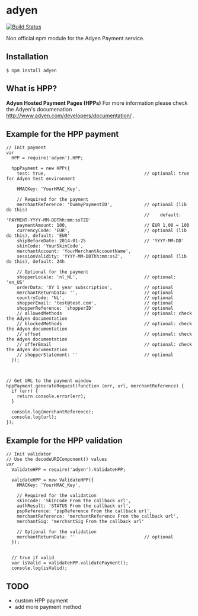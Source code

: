 adyen
==========
[![Build Status](https://travis-ci.org/hekike/adyen-node.png?branch=master)](https://travis-ci.org/hekike/adyen-node)

Non official npm module for the Adyen Payment service.


## Installation

    $ npm install adyen

## What is HPP?

**Adyen Hosted Payment Pages (HPPs)**
For more information please check the Adyen's documenation http://www.adyen.com/developers/documentation/ .

## Example for the HPP payment

    // Init payment
    var
      HPP = require('adyen').HPP;
    
      hppPayment = new HPP({
        test: true,                                     // optional: true for Adyen test environment
    
        HMACKey: 'YourHMAC_Key',                          

        // Required for the payment
        merchantReference: 'DummyPaymentID',            // optional (lib do this)
                                                        //    default: 'PAYMENT-YYYY-MM-DDThh:mm:ssTZD'
        paymentAmount: 100,                             // EUR 1,00 = 100
        currencyCode: 'EUR',                            // optional (lib do this), default: 'EUR'
        shipBeforeDate: 2014-01-25                      // 'YYYY-MM-DD'
        skinCode: 'YourSkinCode',                         
        merchantAccount: 'YourMerchantAccountName',       
        sessionValidity: 'YYYY-MM-DDThh:mm:ssZ',        // optional (lib do this), default: 24h

        // Optional for the payment
        shopperLocale: 'nl_NL',                         // optional: 'en_US'
        orderData: 'XY 1 year subscription',            // optional
        merchantReturnData: '',                         // optional
        countryCode: 'NL',                              // optional
        shopperEmail: 'test@test.com',                  // optional
        shopperReference: 'shopperID'                   // optional
        // allowedMethods                               // optional: check the Adyen documentation
        // blockedMethods                               // optional: check the Adyen documentation
        // offset                                       // optional: check the Adyen documentation
        // offerEmail                                   // optional: check the Adyen documentation
        // shopperStatement: ''                         // optional
      });
      
    
    
    // Get URL to the payment window
    hppPayment.generateRequest(function (err, url, merchantReference) {
      if (err) {
        return console.error(err);
      }
    
      console.log(merchantReference);
      console.log(url);
    });


## Example for the HPP validation

    // Init validator
    // Use the decodeURIComponent() values
    var
      ValidateHPP = require('adyen').ValidateHPP;

      validateHPP = new ValidateHPP({
        HMACKey: 'YourHMAC_Key',

        // Required for the validation
        skinCode: 'SkinCode From the callback url',
        authResult: 'STATUS From the callback url',
        pspReference: 'pspReference From the callback url',
        merchantReference: 'merchantReference From the callback url',
        merchantSig: 'merchantSig From the callback url'

        // Optional for the validation
        merchantReturnData: ''                          // optional
      });


      // true if valid
      var isValid = validateHPP.validatePayment();
      console.log(isValid);

## TODO
- custom HPP payment
- add more payment method
